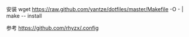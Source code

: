 安装
wget https://raw.github.com/yantze/dotfiles/master/Makefile -O - | make -- install


参考
https://github.com/rhyzx/.config
